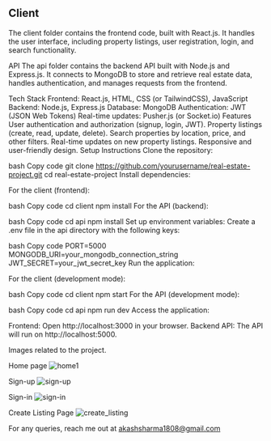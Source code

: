 ## Client
The client folder contains the frontend code, built with React.js. It handles the user interface, including property listings, user registration, login, and search functionality.

API
The api folder contains the backend API built with Node.js and Express.js. It connects to MongoDB to store and retrieve real estate data, handles authentication, and manages requests from the frontend.

Tech Stack
Frontend: React.js, HTML, CSS (or TailwindCSS), JavaScript
Backend: Node.js, Express.js
Database: MongoDB
Authentication: JWT (JSON Web Tokens)
Real-time updates: Pusher.js (or Socket.io)
Features
User authentication and authorization (signup, login, JWT).
Property listings (create, read, update, delete).
Search properties by location, price, and other filters.
Real-time updates on new property listings.
Responsive and user-friendly design.
Setup Instructions
Clone the repository:

bash
Copy code
git clone https://github.com/yourusername/real-estate-project.git
cd real-estate-project
Install dependencies:

For the client (frontend):

bash
Copy code
cd client
npm install
For the API (backend):

bash
Copy code
cd api
npm install
Set up environment variables:
Create a .env file in the api directory with the following keys:

bash
Copy code
PORT=5000
MONGODB_URI=your_mongodb_connection_string
JWT_SECRET=your_jwt_secret_key
Run the application:

For the client (development mode):

bash
Copy code
cd client
npm start
For the API (development mode):

bash
Copy code
cd api
npm run dev
Access the application:

Frontend: Open http://localhost:3000 in your browser.
Backend API: The API will run on http://localhost:5000.


Images related to the project.



Home page
![home1](https://github.com/alwaysAnsh/Real-Estate/assets/121539688/be3562b1-25dd-41b5-ae4c-01ad4bc669bb)

Sign-up
![sign-up](https://github.com/alwaysAnsh/Real-Estate/assets/121539688/dc59b4ae-8e1d-4e1c-93db-7f9ca9f2c325)

Sign-in
![sign-in](https://github.com/alwaysAnsh/Real-Estate/assets/121539688/3b583372-f4f5-49d0-b2f1-12ac357c9fe5)

Create Listing Page
![create_listing](https://github.com/alwaysAnsh/Real-Estate/assets/121539688/1281f1ec-e313-4f36-9019-c27ab69ee3bf)

For any queries, reach me out at akashsharma1808@gmail.com
